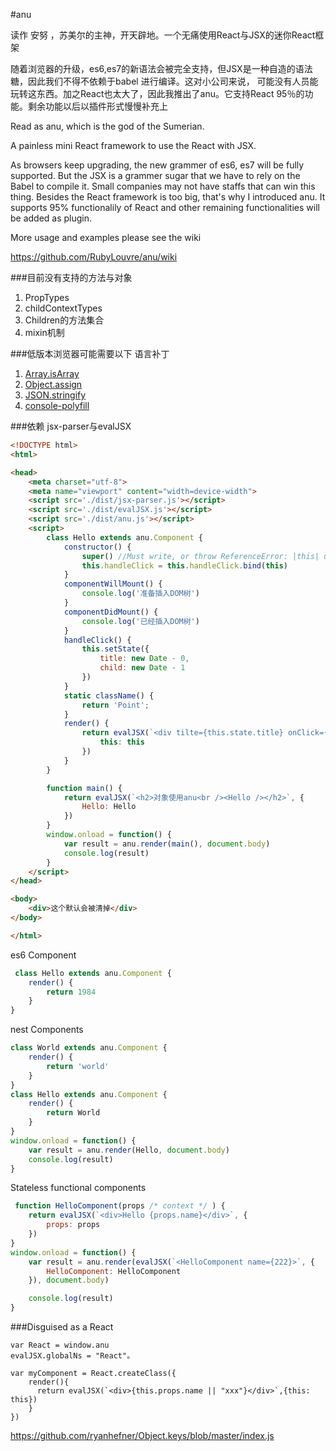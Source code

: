 #anu

读作 安努 ，苏美尔的主神，开天辟地。一个无痛使用React与JSX的迷你React框架

随着浏览器的升级，es6,es7的新语法会被完全支持，但JSX是一种自造的语法糖，因此我们不得不依赖于babel 进行编译。这对小公司来说，
可能没有人员能玩转这东西。加之React也太大了，因此我推出了anu。它支持React 95％的功能。剩余功能以后以插件形式慢慢补充上


Read as anu, which is the god of the Sumerian.

A painless mini React framework to use the React with JSX.

As browsers keep upgrading, the new grammer of es6, es7 will be fully supported. But the JSX is a grammer sugar that we have to rely on the Babel to compile it. Small companies may not have staffs that can win this thing. Besides the React framework is too big, that's why I introduced anu. It supports 95% functionalily of React and other remaining functionalities will be added as plugin.

More usage and examples please see the wiki

https://github.com/RubyLouvre/anu/wiki

###目前没有支持的方法与对象

1. PropTypes
2. childContextTypes
3. Children的方法集合
4. mixin机制

###低版本浏览器可能需要以下 语言补丁

1. [Array.isArray](https://github.com/juliangruber/isarray/blob/master/index.js)
2. [Object.assign](https://github.com/ryanhefner/Object.assign/blob/master/index.js)
3. [JSON.stringify](https://github.com/flowersinthesand/stringifyJSON)
4. [console-polyfill](https://github.com/paulmillr/console-polyfill) 

###依赖 jsx-parser与evalJSX

```html
<!DOCTYPE html>
<html>

<head>
    <meta charset="utf-8">
    <meta name="viewport" content="width=device-width">
    <script src='./dist/jsx-parser.js'></script>
    <script src='./dist/evalJSX.js'></script>
    <script src='./dist/anu.js'></script>
    <script>
        class Hello extends anu.Component {
            constructor() {
                super() //Must write, or throw ReferenceError: |this| used uninitialized in Hello class constructor
                this.handleClick = this.handleClick.bind(this)
            }
            componentWillMount() {
                console.log('准备插入DOM树')
            }
            componentDidMount() {
                console.log('已经插入DOM树')
            }
            handleClick() {
                this.setState({
                    title: new Date - 0,
                    child: new Date - 1
                })
            }
            static className() {
                return 'Point';
            }
            render() {
                return evalJSX(`<div tilte={this.state.title} onClick={this.handleClick} >{this.state.child || "点我"}</div>`, {
                    this: this
                })
            }
        }

        function main() {
            return evalJSX(`<h2>对象使用anu<br /><Hello /></h2>`, {
                Hello: Hello
            })
        }
        window.onload = function() {
            var result = anu.render(main(), document.body)
            console.log(result)
        }
    </script>
</head>

<body>
    <div>这个默认会被清掉</div>
</body>

</html>
```

es6 Component
```javascript
 class Hello extends anu.Component {
    render() {
        return 1984
    }
}
```
nest Components

```javascript
class World extends anu.Component {
    render() {
        return 'world'
    }
}
class Hello extends anu.Component {
    render() {
        return World
    }
}
window.onload = function() {
    var result = anu.render(Hello, document.body)
    console.log(result)
}
```

Stateless functional components 
```javascript
 function HelloComponent(props /* context */ ) {
    return evalJSX(`<div>Hello {props.name}</div>`, {
        props: props
    })
}
window.onload = function() {
    var result = anu.render(evalJSX(`<HelloComponent name={222}>`, {
        HelloComponent: HelloComponent
    }), document.body)

    console.log(result)
}
```

###Disguised as a React

```
var React = window.anu
evalJSX.globalNs = "React"。

var myComponent = React.createClass({
    render(){
      return evalJSX(`<div>{this.props.name || "xxx"}</div>`,{this: this})
    }
})
```
https://github.com/ryanhefner/Object.keys/blob/master/index.js